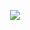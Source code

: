 <p align="center">
  <img src="https://media.giphy.com/media/YQitE4YNQNahy/giphy-downsized.gif" />
</p>
